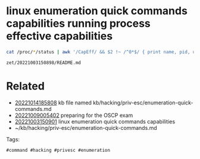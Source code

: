 # linux enumeration quick commands capabilities running process effective capabilities
```bash
cat /proc/*/status | awk '/CapEff/ && $2 !~ /^0*$/ { print name, pid, uid, $2 } /^Pid/ { pid = $2 } /^Uid/ { uid = $2 } /^Name/ { name = $2 }'
```

` zet/20221003150898/README.md `

# Related

- [20221014185808](/zet/20221014185808/README.md) kb file named kb/hacking/priv-esc/enumeration-quick-commands.md
- [20221009005402](/zet/20221009005402/README.md) preparing for the OSCP exam
- [20221003150901](/zet/20221003150901/README.md) linux enumeration quick commands capabilities
- ~/kb/hacking/priv-esc/enumeration-quick-commands.md

Tags:

    #command #hacking #privesc #enumeration 
